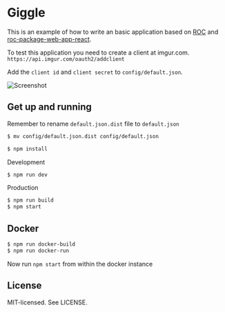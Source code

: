 Giggle
======

This is an example of how to write an basic application based on [ROC](https://github.com/rocjs/roc) and [roc-package-web-app-react](https://github.com/rocjs/roc-package-web-app-react).

To test this application you need to create a client at imgur.com.
`https://api.imgur.com/oauth2/addclient`

Add the `client id` and `client secret` to `config/default.json`.

![Screenshot](https://i.imgur.com/sEnRDDk.png)

Get up and running
------
Remember to rename `default.json.dist` file to `default.json`
```bash
$ mv config/default.json.dist config/default.json
```

```bash
$ npm install
```

Development
```bash
$ npm run dev
```

Production
```bash
$ npm run build
$ npm start
```

Docker
------
```bash
$ npm run docker-build
$ npm run docker-run
```
Now run `npm start` from within the docker instance

License
------
MIT-licensed. See LICENSE.
